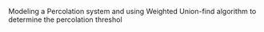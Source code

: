 Modeling a Percolation system and using Weighted Union-find algorithm to determine  the percolation threshol
